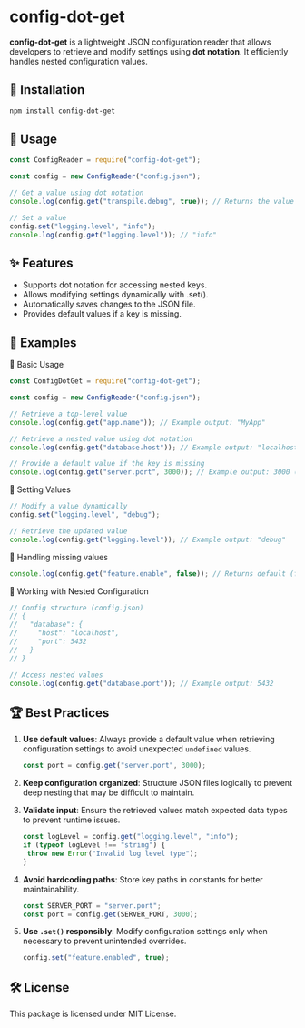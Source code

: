 # config-dot-get

**config-dot-get** is a lightweight JSON configuration reader that allows developers to retrieve and modify settings using **dot notation**. It efficiently handles nested configuration values.

## 🚀 Installation

```sh
npm install config-dot-get
```

## 📖 Usage

```js
const ConfigReader = require("config-dot-get");

const config = new ConfigReader("config.json");

// Get a value using dot notation
console.log(config.get("transpile.debug", true)); // Returns the value or default (true)

// Set a value
config.set("logging.level", "info");
console.log(config.get("logging.level")); // "info"
```

## ✨ Features

- Supports dot notation for accessing nested keys.
- Allows modifying settings dynamically with .set().
- Automatically saves changes to the JSON file.
- Provides default values if a key is missing.

## 📌 Examples

🔹 Basic Usage

```js
const ConfigDotGet = require("config-dot-get");

const config = new ConfigReader("config.json");

// Retrieve a top-level value
console.log(config.get("app.name")); // Example output: "MyApp"

// Retrieve a nested value using dot notation
console.log(config.get("database.host")); // Example output: "localhost"

// Provide a default value if the key is missing
console.log(config.get("server.port", 3000)); // Example output: 3000 (default)
```

🔹 Setting Values

```js
// Modify a value dynamically
config.set("logging.level", "debug");

// Retrieve the updated value
console.log(config.get("logging.level")); // Example output: "debug"
```

🔹 Handling missing values

```js
console.log(config.get("feature.enable", false)); // Returns default (false)
```

🔹 Working with Nested Configuration

```js
// Config structure (config.json)
// {
//   "database": {
//     "host": "localhost",
//     "port": 5432
//   }
// }

// Access nested values
console.log(config.get("database.port")); // Example output: 5432
```

## 🏆 Best Practices

1. **Use default values**: Always provide a default value when retrieving configuration settings to avoid unexpected `undefined` values.

   ```js
   const port = config.get("server.port", 3000);
   ```

2. **Keep configuration organized**: Structure JSON files logically to prevent deep nesting that may be difficult to maintain.
3. **Validate input**: Ensure the retrieved values match expected data types to prevent runtime issues.

   ```js
   const logLevel = config.get("logging.level", "info");
   if (typeof logLevel !== "string") {
    throw new Error("Invalid log level type");
   }
   ```

4. **Avoid hardcoding paths**: Store key paths in constants for better maintainability.

   ```js
   const SERVER_PORT = "server.port";
   const port = config.get(SERVER_PORT, 3000);
   ```

5. **Use `.set()` responsibly**: Modify configuration settings only when necessary to prevent unintended overrides.

   ```js
   config.set("feature.enabled", true);
   ```

## 🛠 License

This package is licensed under MIT License.

